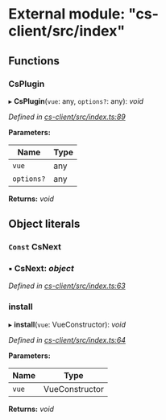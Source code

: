 # External module: "cs-client/src/index"

## Functions

###  CsPlugin

▸ **CsPlugin**(`vue`: any, `options?`: any): *void*

*Defined in [cs-client/src/index.ts:89](https://github.com/TNOCS/csnext/blob/99cbd46d/packages/cs-client/src/index.ts#L89)*

**Parameters:**

Name | Type |
------ | ------ |
`vue` | any |
`options?` | any |

**Returns:** *void*

## Object literals

### `Const` CsNext

### ▪ **CsNext**: *object*

*Defined in [cs-client/src/index.ts:63](https://github.com/TNOCS/csnext/blob/99cbd46d/packages/cs-client/src/index.ts#L63)*

###  install

▸ **install**(`vue`: VueConstructor): *void*

*Defined in [cs-client/src/index.ts:64](https://github.com/TNOCS/csnext/blob/99cbd46d/packages/cs-client/src/index.ts#L64)*

**Parameters:**

Name | Type |
------ | ------ |
`vue` | VueConstructor |

**Returns:** *void*
